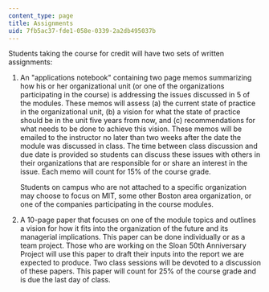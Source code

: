 ```yaml
---
content_type: page
title: Assignments
uid: 7fb5ac37-fde1-058e-0339-2a2db495037b
---
```


Students taking the course for credit will have two sets of written assignments:

1.  An "applications notebook" containing two page memos summarizing how his or her organizational unit (or one of the organizations participating in the course) is addressing the issues discussed in 5 of the modules. These memos will assess (a) the current state of practice in the organizational unit, (b) a vision for what the state of practice should be in the unit five years from now, and (c) recommendations for what needs to be done to achieve this vision. These memos will be emailed to the instructor no later than two weeks after the date the module was discussed in class. The time between class discussion and due date is provided so students can discuss these issues with others in their organizations that are responsible for or share an interest in the issue. Each memo will count for 15% of the course grade.
    
    Students on campus who are not attached to a specific organization may choose to focus on MIT, some other Boston area organization, or one of the companies participating in the course modules.
    
2.  A 10-page paper that focuses on one of the module topics and outlines a vision for how it fits into the organization of the future and its managerial implications. This paper can be done individually or as a team project. Those who are working on the Sloan 50th Anniversary Project will use this paper to draft their inputs into the report we are expected to produce. Two class sessions will be devoted to a discussion of these papers. This paper will count for 25% of the course grade and is due the last day of class.